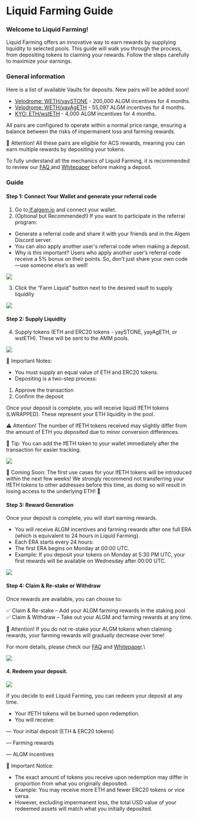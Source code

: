 # Liquid Farming Guide

### **Welcome to Liquid Farming!**

Liquid Farming offers an innovative way to earn rewards by supplying liquidity to selected pools. This guide will walk you through the process, from depositing tokens to claiming your rewards. Follow the steps carefully to maximize your earnings.

### General information

Here is a list of available Vaults for deposits. New pairs will be added soon!

* [Velodrome: WETH/yaySTONE](https://velodrome.finance/deposit?token0=0x4200000000000000000000000000000000000006\&token1=0x54e86315C03217b76A7466C302245fD10ebEf25A\&type=1\&chain=1868\&factory=0x04625B046C69577EfC40e6c0Bb83CDBAfab5a55F) - 200,000 ALGM incentives for 4 months.
* [Velodrome: WETH/yayAgETH](https://velodrome.finance/deposit?token0=0x4200000000000000000000000000000000000006\&token1=0xda14b3B7aEF494b8c37ed9710d14e44D490316fa\&type=1\&chain=1868\&factory=0x04625B046C69577EfC40e6c0Bb83CDBAfab5a55F) - 55,097 ALGM incentives for 4 months.
* [KYO: ETH/wstETH](https://app.kyo.finance/liquidity/0x7db202708043087cf3f308eb0bf567bbe8d45384) - 4,000 ALGM incentives for 4 months.

All pairs are configured to operate within a normal price range, ensuring a balance between the risks of impermanent loss and farming rewards.

🚨 Attention! All these pairs are eligible for ACS rewards, meaning you can earn multiple rewards by depositing your tokens.

To fully understand all the mechanics of Liquid Farming, it is recommended to review our [FAQ ](https://docs.algem.io/algem-protocol/liquid-lending/faq)and [Whitepaper](https://github.com/AlgemDeFi/White-Paper) before making a deposit.

### Guide

#### Step 1: Connect Your Wallet and generate your referral code

1. Go to[ lf.algem.io](https://lf.algem.io/) and connect your wallet.
2. (Optional but Recommended!) If you want to participate in the referral program:

* Generate a referral code and share it with your friends and in the Algem Discord server.
* You can also apply another user's referral code when making a deposit.
* Why is this important? Users who apply another user’s referral code receive a 5% bonus on their points. So, don’t just share your own code—use someone else’s as well!

![](https://lh7-rt.googleusercontent.com/docsz/AD_4nXfHmT0lqezvSukAW4iFK3-8O5Fs_AiUZO10ItAZf0qEFfCBhxSDbnUoHjsjy2lzIMlJmjoKAClluxu_KyU9vfrUv-BA1yERtJzVum-ThQ7iq1zMsXD-oflfRGOQi2oaaExI5DznBA?key=pF7RjHSc-l04WnS7X6LePsnq)

3. Click the “Farm Liquid” button next to the desired vault to supply liquidity

![](https://lh7-rt.googleusercontent.com/docsz/AD_4nXcwdS-UMKRcGI3VXZ0-BDHSSQdHW9yYnH_N-vK1ga7L2SI77ht1W2ImrJYLOSbDtxpnXqZZ11yM7oGXra2OkE4uzMdoiZWzLPiYUExkwIoF9D3QL0FkyzhA2nFnuG7eAg?key=pF7RjHSc-l04WnS7X6LePsnq)

#### Step 2: Supply Liquidity

4. Supply tokens (ETH and ERC20 tokens - yaySTONE, yayAgETH, or wstETH). These will be sent to the AMM pools.

![](https://lh7-rt.googleusercontent.com/docsz/AD_4nXd6E28KvlY7_03VmKyvfAO_br8mfIEYbXmUIDwgjbaeEMVkzC40UXshFuIP2flJMjaD5H35lc9jl0YpHSN8_ShGKnrq7JEQEmr_VWom6Sg9IMFw1JKQFqzy7R-qfb2gvrc0rDvylA?key=pF7RjHSc-l04WnS7X6LePsnq)

🚨 Important Notes:

* You must supply an equal value of ETH and ERC20 tokens.
* Depositing is a two-step process:

1. Approve the transaction
2. Confirm the deposit

Once your deposit is complete, you will receive liquid lfETH tokens (LWRAPPED). These represent your ETH liquidity in the pool.

⚠️ Attention! The number of lfETH tokens received may slightly differ from the amount of ETH you deposited due to minor conversion differences.

🔹 Tip: You can add the lfETH token to your wallet immediately after the transaction for easier tracking.

![](https://lh7-rt.googleusercontent.com/docsz/AD_4nXcN1lQy9IudSkF-A5p5NvYlQ4AW-Kk1K0SxmDxVb3x0SgIiUTS7xhjv43_yTFqvXLo-O0S5E77pqfMQ46131eanqIRxxwQsC5lEk2JV9Jeynq01VxnylovnuXitrimH7Je1_Jq4sg?key=pF7RjHSc-l04WnS7X6LePsnq)

🚀 Coming Soon: The first use cases for your lfETH tokens will be introduced within the next few weeks! We strongly recommend not transferring your lfETH tokens to other addresses before this time, as doing so will result in losing access to the underlying ETH! 🚨

#### Step 3: Reward Generation

Once your deposit is complete, you will start earning rewards.

* You will receive ALGM incentives and farming rewards after one full ERA (which is equivalent to 24 hours in Liquid Farming).
* Each ERA starts every 24 hours:
* The first ERA begins on Monday at 00:00 UTC.
* Example: If you deposit your tokens on Monday at 5:30 PM UTC, your first rewards will be available on Wednesday after 00:00 UTC.

![](https://lh7-rt.googleusercontent.com/docsz/AD_4nXffRery8U8ZCsZ1g5df5LzY8xk9wMpmliOYPLcOGQWpLR3UWwKvdnqA_yS0RqaxcmAAZF69z2tl6_95s-z0FREYoRFTKLPDlAyYEMf3LrMVlkLx_deVP8Dmw3eusJWZp8YXKaJ4?key=pF7RjHSc-l04WnS7X6LePsnq)

#### Step 4: Claim & Re-stake or Withdraw

Once rewards are available, you can choose to:

✅ Claim & Re-stake – Add your ALGM farming rewards in the staking pool\
✅ Claim & Withdraw – Take out your ALGM and farming rewards at any time.

🚨 Attention! If you do not re-stake your ALGM tokens when claiming rewards, your farming rewards will gradually decrease over time!

For more details, please check our [FAQ](https://docs.algem.io/algem-protocol/liquid-lending/faq) and [Whitepaper](https://github.com/AlgemDeFi/White-Paper).\


![](https://lh7-rt.googleusercontent.com/docsz/AD_4nXfuWMXXwE1tCXuUQY8y_lUgs4poa9A2gjDtYU3oT-leGT-JpHLf9zyVP88MykaZ_F339J00ntEcy9s8K9i3aqA2lH8vxxs_hW_fuOVhAZLUDr72IfX3uSllYXW36KsJzVU0wO1j1A?key=pF7RjHSc-l04WnS7X6LePsnq)

#### 4. Redeem your deposit.

![](https://lh7-rt.googleusercontent.com/docsz/AD_4nXefoY7mjH_xTdjtUtl43SBLcfyzcHoY1Moh2K9VMSM_PDP12wNpjN-8-fSGIivSoxH2GMTe5Onfpu6nsntGKKWdcLGsdnnh3ST7QPc7rwPfS2nGhPa3m7eCpXNWC9yzB6T6QD7a1w?key=pF7RjHSc-l04WnS7X6LePsnq)

If you decide to exit Liquid Farming, you can redeem your deposit at any time.

* Your lfETH tokens will be burned upon redemption.
* You will receive:

— Your initial deposit (ETH & ERC20 tokens)

— Farming rewards

— ALGM incentives

🚨 Important Notice:

* The exact amount of tokens you receive upon redemption may differ in proportion from what you originally deposited.
* Example: You may receive more ETH and fewer ERC20 tokens or vice versa.
* However, excluding impermanent loss, the total USD value of your redeemed assets will match what you initially deposited.
